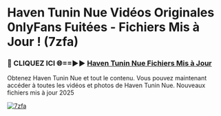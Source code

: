 # Haven Tunin Nue Vidéos Originales 0nlyFans Fuitées - Fichiers Mis à Jour ! (7zfa)

<h3>🔴 CLIQUEZ ICI 🌐==►► <a href="https://tinyurl.com/2pmr4ezf" rel="nofollow">Haven Tunin Nue Fichiers Mis à Jour</a></h3>

Obtenez Haven Tunin Nue et tout le contenu. Vous pouvez maintenant accéder à toutes les vidéos et photos de Haven Tunin Nue. Nouveaux fichiers mis à jour 2025

[![7zfa](https://i.imgur.com/6SNvagu.gif)](https://tinyurl.com/2pmr4ezf)
